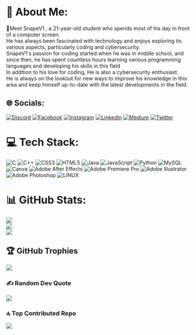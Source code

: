 # 💫 About Me:
🔭Meet SnapeV1 , a 21-year-old student who spends most of his day in front of a computer screen. <br>He has always been fascinated with technology and enjoys exploring its various aspects, particularly coding and cybersecurity. <br>SnapeV1's passion for coding started when he was in middle school, and since then, he has spent countless hours learning various programming languages and developing his skills in this field<br>In addition to his love for coding, He is also a cybersecurity enthusiast. <br>He is always on the lookout for new ways to improve his knowledge in this area and keep himself up-to-date with the latest developments in the field.


## 🌐 Socials:
[![Discord](https://img.shields.io/badge/Discord-%237289DA.svg?logo=discord&logoColor=white)](https://discord.gg/SnapeV1#7206) [![Facebook](https://img.shields.io/badge/Facebook-%231877F2.svg?logo=Facebook&logoColor=white)](https://facebook.com/AmineHammeda) [![Instagram](https://img.shields.io/badge/Instagram-%23E4405F.svg?logo=Instagram&logoColor=white)](https://instagram.com/Amine_Hammeda) [![LinkedIn](https://img.shields.io/badge/LinkedIn-%230077B5.svg?logo=linkedin&logoColor=white)](https://linkedin.com/in/AmineHammeda) [![Medium](https://img.shields.io/badge/Medium-12100E?logo=medium&logoColor=white)](https://medium.com/@@hamada_amine) [![Twitter](https://img.shields.io/badge/Twitter-%231DA1F2.svg?logo=Twitter&logoColor=white)](https://twitter.com/Amine_Hammeda) 

# 💻 Tech Stack:
![C](https://img.shields.io/badge/c-%2300599C.svg?style=plastic&logo=c&logoColor=white) ![C++](https://img.shields.io/badge/c++-%2300599C.svg?style=plastic&logo=c%2B%2B&logoColor=white) ![CSS3](https://img.shields.io/badge/css3-%231572B6.svg?style=plastic&logo=css3&logoColor=white) ![HTML5](https://img.shields.io/badge/html5-%23E34F26.svg?style=plastic&logo=html5&logoColor=white) ![Java](https://img.shields.io/badge/java-%23ED8B00.svg?style=plastic&logo=java&logoColor=white) ![JavaScript](https://img.shields.io/badge/javascript-%23323330.svg?style=plastic&logo=javascript&logoColor=%23F7DF1E) ![Python](https://img.shields.io/badge/python-3670A0?style=plastic&logo=python&logoColor=ffdd54) ![MySQL](https://img.shields.io/badge/mysql-%2300f.svg?style=plastic&logo=mysql&logoColor=white) ![Canva](https://img.shields.io/badge/Canva-%2300C4CC.svg?style=plastic&logo=Canva&logoColor=white) ![Adobe After Effects](https://img.shields.io/badge/Adobe%20After%20Effects-9999FF.svg?style=plastic&logo=Adobe%20After%20Effects&logoColor=white) ![Adobe Premiere Pro](https://img.shields.io/badge/Adobe%20Premiere%20Pro-9999FF.svg?style=plastic&logo=Adobe%20Premiere%20Pro&logoColor=white) ![Adobe Illustrator](https://img.shields.io/badge/adobeillustrator-%23FF9A00.svg?style=plastic&logo=adobeillustrator&logoColor=white) ![Adobe Photoshop](https://img.shields.io/badge/adobephotoshop-%2331A8FF.svg?style=plastic&logo=adobephotoshop&logoColor=white) ![LINUX](https://img.shields.io/badge/Linux-FCC624?style=plastic&logo=linux&logoColor=black)
# 📊 GitHub Stats:
![](https://github-readme-stats.vercel.app/api?username=SnapeV1&theme=dark&hide_border=false&include_all_commits=false&count_private=false)<br/>
![](https://github-readme-streak-stats.herokuapp.com/?user=SnapeV1&theme=dark&hide_border=false)<br/>
![](https://github-readme-stats.vercel.app/api/top-langs/?username=SnapeV1&theme=dark&hide_border=false&include_all_commits=false&count_private=false&layout=compact)

## 🏆 GitHub Trophies
![](https://github-profile-trophy.vercel.app/?username=SnapeV1&theme=radical&no-frame=false&no-bg=true&margin-w=4)

### ✍️ Random Dev Quote
![](https://quotes-github-readme.vercel.app/api?type=vetical&theme=dark)

### 🔝 Top Contributed Repo
![](https://github-contributor-stats.vercel.app/api?username=SnapeV1&limit=5&theme=onedark&combine_all_yearly_contributions=true)

<!-- Proudly created with GPRM ( https://gprm.itsvg.in ) -->
